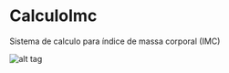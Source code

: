 # CalculoImc
Sistema de calculo para índice de massa corporal (IMC)


![alt tag](git@github.com:vitorcguedes/CalculoImc.git/CalculoImc/bin/Image/fundosite.jpg)
